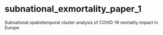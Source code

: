 # subnational_exmortality_paper_1
Subnational spatiotemporal cluster analysis of COVID-19 mortality impact in Europe
